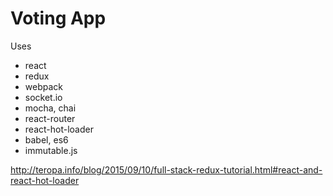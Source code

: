 # Voting App

Uses
* react
* redux
* webpack
* socket.io
* mocha, chai
* react-router
* react-hot-loader
* babel, es6
* immutable.js


http://teropa.info/blog/2015/09/10/full-stack-redux-tutorial.html#react-and-react-hot-loader
